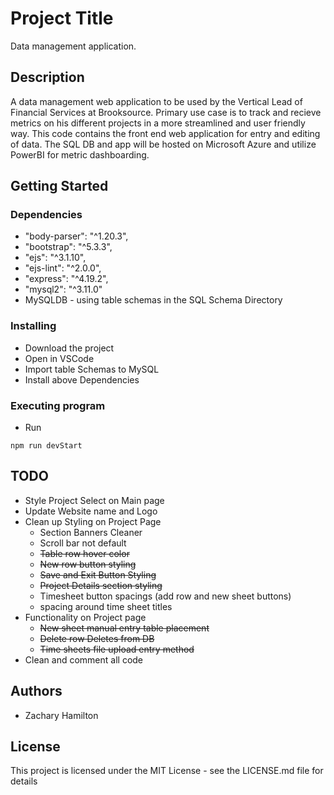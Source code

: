# Project Title

Data management application.

## Description

A data management web application to be used by the Vertical Lead of Financial Services at Brooksource. Primary use case is to track and recieve metrics on his different projects in a more streamlined and user friendly way. This code contains the front end web application for entry and editing of data. The SQL DB and app will be hosted on Microsoft Azure and utilize PowerBI for metric dashboarding.

## Getting Started

### Dependencies

*    "body-parser": "^1.20.3",
*    "bootstrap": "^5.3.3",
*    "ejs": "^3.1.10",
*    "ejs-lint": "^2.0.0",
*    "express": "^4.19.2",
*    "mysql2": "^3.11.0"
*    MySQLDB - using table schemas in the SQL Schema Directory

### Installing

* Download the project
* Open in VSCode
* Import table Schemas to MySQL
* Install above Dependencies

### Executing program

* Run
```
npm run devStart
```
## TODO
* Style Project Select on Main page
* Update Website name and Logo
* Clean up Styling on Project Page
  * Section Banners Cleaner
  * Scroll bar not default
  * ~~Table row hover color~~
  * ~~New row button styling~~
  * ~~Save and Exit Button Styling~~
  * ~~Project Details section styling~~
  * Timesheet button spacings (add row and new sheet buttons)
  * spacing around time sheet titles
* Functionality on Project page
  * ~~New sheet manual entry table placement~~
  * ~~Delete row Deletes from DB~~
  * ~~Time sheets file upload entry method~~
* Clean and comment all code
  
  
  

## Authors

* Zachary Hamilton

## License

This project is licensed under the MIT License - see the LICENSE.md file for details

